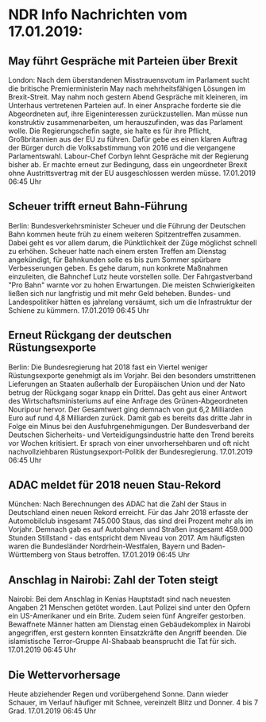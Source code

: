 # NDR Info Nachrichten vom 17.01.2019:


## May führt Gespräche mit Parteien über Brexit
London:	Nach dem überstandenen Misstrauensvotum im Parlament sucht die britische Premierministerin May nach mehrheitsfähigen Lösungen im Brexit-Streit. May nahm noch gestern Abend Gespräche mit kleineren, im Unterhaus vertretenen Parteien auf. In einer Ansprache forderte sie die Abgeordneten auf, ihre Eigeninteressen zurückzustellen. Man müsse nun konstruktiv zusammenarbeiten, um herauszufinden, was das Parlament wolle. Die Regierungschefin sagte, sie halte es für ihre Pflicht, Großbritannien aus der EU zu führen. Dafür gebe es einen klaren Auftrag der Bürger durch die Volksabstimmung von 2016 und die vergangene Parlamentswahl. Labour-Chef Corbyn lehnt Gespräche mit der Regierung bisher ab. Er machte erneut zur Bedingung, dass ein ungeordneter Brexit ohne Austrittsvertrag mit der EU ausgeschlossen werden müsse. 17.01.2019 06:45 Uhr 

## Scheuer trifft erneut Bahn-Führung
Berlin: 	Bundesverkehrsminister Scheuer und die Führung der Deutschen Bahn kommen heute früh zu einem weiteren Spitzentreffen zusammen. Dabei geht es vor allem darum, die Pünktlichkeit  der Züge möglichst schnell zu erhöhen. Scheuer hatte nach einem ersten Treffen am Dienstag angekündigt, für Bahnkunden solle es bis zum Sommer spürbare Verbesserungen geben. Es gehe darum, nun konkrete Maßnahmen einzuleiten, die Bahnchef Lutz heute vorstellen solle. Der Fahrgastverband "Pro Bahn" warnte vor zu hohen Erwartungen. Die meisten Schwierigkeiten ließen sich nur langfristig und mit mehr Geld beheben. Bundes- und Landespolitiker hätten es jahrelang versäumt, sich um die Infrastruktur der Schiene zu kümmern. 17.01.2019 06:45 Uhr 

## Erneut Rückgang der deutschen Rüstungsexporte
Berlin: Die Bundesregierung hat 2018 fast ein Viertel weniger Rüstungsexporte genehmigt als im Vorjahr. Bei den besonders umstrittenen Lieferungen an Staaten außerhalb der Europäischen Union und der Nato betrug der Rückgang sogar knapp ein Drittel. Das geht aus einer Antwort des Wirtschaftsministeriums auf eine Anfrage des Grünen-Abgeordneten Nouripour hervor. Der Gesamtwert ging demnach von gut 6,2 Milliarden Euro auf rund 4,8 Milliarden zurück. Damit gab es bereits das dritte Jahr in Folge ein Minus bei den Ausfuhrgenehmigungen. Der Bundesverband der Deutschen Sicherheits- und Verteidigungsindustrie hatte den Trend bereits vor Wochen kritisiert. Er sprach von einer unvorhersehbaren und oft nicht nachvollziehbaren Rüstungsexport-Politik der Bundesregierung. 17.01.2019 06:45 Uhr 

## ADAC meldet für 2018 neuen Stau-Rekord
München: Nach Berechnungen des ADAC hat die Zahl der Staus in Deutschland einen neuen Rekord erreicht. Für das Jahr 2018 erfasste der Automobilclub insgesamt 745.000 Staus, das sind drei Prozent mehr als im Vorjahr. Demnach gab es auf Autobahnen und Straßen insgesamt 459.000 Stunden Stillstand - das entspricht dem Niveau von 2017. Am häufigsten waren die Bundesländer Nordrhein-Westfalen, Bayern und Baden-Württemberg von Staus betroffen. 17.01.2019 06:45 Uhr 

## Anschlag in Nairobi: Zahl der Toten steigt
Nairobi:	Bei dem Anschlag in Kenias Hauptstadt sind nach neuesten Angaben 21 Menschen getötet worden. Laut Polizei sind unter den Opfern ein US-Amerikaner und ein Brite. Zudem seien fünf Angreifer gestorben. Bewaffnete Männer hatten am Dienstag einen Gebäudekomplex in Nairobi angegriffen, erst gestern konnten Einsatzkräfte den Angriff beenden. Die islamistische Terror-Gruppe Al-Shabaab beansprucht die Tat für sich. 17.01.2019 06:45 Uhr 

## Die Wettervorhersage
Heute abziehender Regen und vorübergehend Sonne. Dann wieder Schauer, im Verlauf häufiger mit Schnee, vereinzelt Blitz und Donner. 4 bis 7 Grad. 17.01.2019 06:45 Uhr 

